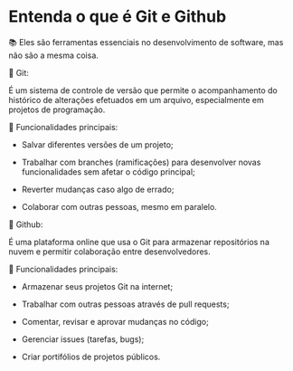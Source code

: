 
# Entenda o que é Git e Github

📚 Eles são ferramentas essenciais no desenvolvimento de software, mas não são a mesma coisa.

💠 Git:

É um sistema de controle de versão que permite o acompanhamento do histórico de alterações efetuados em um arquivo, especialmente em projetos de programação.

👾 Funcionalidades principais:

- Salvar diferentes versões de um projeto;

- Trabalhar com branches (ramificações) para desenvolver novas funcionalidades sem  afetar o código principal;

- Reverter mudanças caso algo de errado;

- Colaborar com outras pessoas, mesmo em paralelo.

🏪 Github:

É uma plataforma online que usa o Git para armazenar repositórios na nuvem e permitir colaboração entre desenvolvedores.

👾 Funcionalidades principais:

- Armazenar seus projetos Git na internet;

- Trabalhar com outras pessoas através de pull requests;

- Comentar, revisar e aprovar mudanças no código;

- Gerenciar issues (tarefas, bugs);

- Criar portifólios de projetos públicos.


